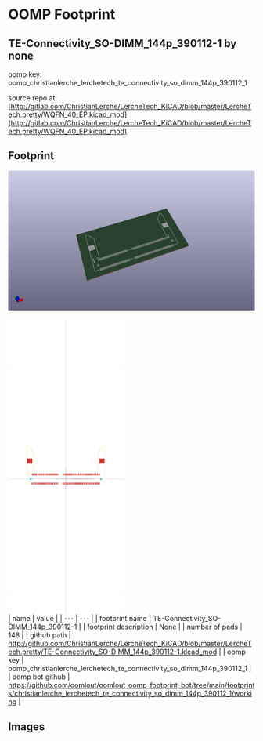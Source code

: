 # OOMP Footprint  
## TE-Connectivity_SO-DIMM_144p_390112-1  by none  
  
oomp key: oomp_christianlerche_lerchetech_te_connectivity_so_dimm_144p_390112_1  
  
source repo at: [http://gitlab.com/ChristianLerche/LercheTech_KiCAD/blob/master/LercheTech.pretty/WQFN_40_EP.kicad_mod](http://gitlab.com/ChristianLerche/LercheTech_KiCAD/blob/master/LercheTech.pretty/WQFN_40_EP.kicad_mod)  
## Footprint  
  
[![working_kicad_pcb_3d.png](working_kicad_pcb_3d_600.png)](working_kicad_pcb_3d.png)  
  
[![working.png](working_600.png)](working.png)  
| name | value | 
| --- | --- | 
| footprint name | TE-Connectivity_SO-DIMM_144p_390112-1 | 
| footprint description | None | 
| number of pads | 148 | 
| github path | http://github.com/ChristianLerche/LercheTech_KiCAD/blob/master/LercheTech.pretty/TE-Connectivity_SO-DIMM_144p_390112-1.kicad_mod | 
| oomp key | oomp_christianlerche_lerchetech_te_connectivity_so_dimm_144p_390112_1 | 
| oomp bot github | https://github.com/oomlout/oomlout_oomp_footprint_bot/tree/main/footprints/christianlerche_lerchetech_te_connectivity_so_dimm_144p_390112_1/working | 
## Images  
